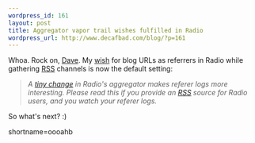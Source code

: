 ```yaml
--- 
wordpress_id: 161
layout: post
title: Aggregator vapor trail wishes fulfilled in Radio
wordpress_url: http://www.decafbad.com/blog/?p=161
---
```

<p>Whoa.  Rock on, <a href="http://scriptingnews.userland.com/backissues/2002/06/05#When:11:28:08AM">Dave</a>.  My <a href="http://www.decafbad.com/news_archives/000124.phtml">wish</a> for blog URLs as referrers in Radio while gathering <a href="http://www.decafbad.com/twiki/bin/view/Main/RSS">RSS</a> channels is now the default setting:<blockquote><i>A <a href="http://radio.userland.com/moreVisibleInRefererLogs">tiny change</a> in Radio's aggregator makes referer logs more interesting. Please read this if you provide an <a href="http://www.decafbad.com/twiki/bin/view/Main/RSS">RSS</a> source for Radio users, and you watch your referer logs.</i></blockquote>So what's next? :)</p>
<!--more-->
shortname=oooahb
